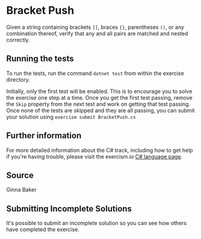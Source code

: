 # Bracket Push

Given a string containing brackets `[]`, braces `{}`, parentheses `()`,
or any combination thereof, verify that any and all pairs are matched
and nested correctly.

## Running the tests

To run the tests, run the command `dotnet test` from within the exercise directory.

Initially, only the first test will be enabled. This is to encourage you to solve the exercise one step at a time.
Once you get the first test passing, remove the `Skip` property from the next test and work on getting that test passing.
Once none of the tests are skipped and they are all passing, you can submit your solution 
using `exercism submit BracketPush.cs`

## Further information

For more detailed information about the C# track, including how to get help if
you're having trouble, please visit the exercism.io [C# language page](http://exercism.io/languages/csharp/resources).

## Source

Ginna Baker

## Submitting Incomplete Solutions
It's possible to submit an incomplete solution so you can see how others have completed the exercise.

